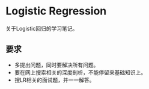 # Logistic Regression

关于Logistic回归的学习笔记。

## 要求

- 多提出问题，同时要解决所有问题。
- 要在网上搜索相关的深度剖析，不能停留来基础知识上。
- 搜LR相关的面试题，并一一解答。